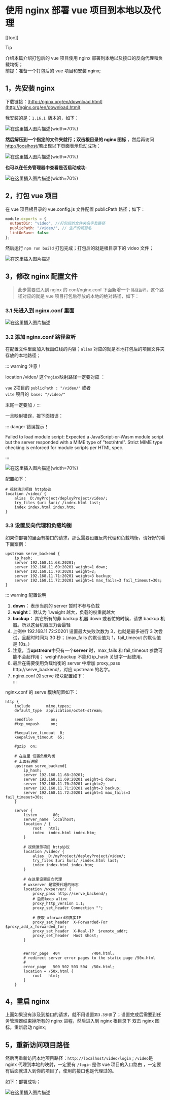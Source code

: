 # 使用 nginx 部署 vue 项目到本地以及代理

[[toc]]

> [!TIP]
> 介绍本篇介绍打包后的 vue 项目使用 nginx 部署到本地以及接口的反向代理和负载均衡；<br/>
> 前提：准备一个打包后的 vue 项目和安装 nginx;

## 1，先安装 nginx

下载链接：[http://nginx.org/en/download.html](http://nginx.org/en/download.html)

我安装的是：`1.16.1 `版本的，如下：

![在这里插入图片描述](../images/nginx.png){width=70%}

**然后解压到一个指定的文件夹就行；双击根目录的 nginx 图标** ，然后再访问 [http://localhost/](http://localhost/)若出现以下页面表示启动成功：

![在这里插入图片描述](../images/nginx-1.png){width=70%}


**也可以在任务管理器中查看是否启动成功:**

![在这里插入图片描述](../images/nginx-2.png){width=70%}



## 2，打包 vue 项目

在 vue 项目根目录的 vue.config.js 文件配置 publicPath 路径；如下：

```javascript
module.exports = {
  outputDir: "video", //打包后的文件夹名字及路径
  publicPath: "/video/", // 生产的项目名
  lintOnSave: false
};
```

然后运行 `npm run build` 打包完成；打包后的就是根目录下的 video 文件；

![在这里插入图片描述](../images/nginx-3.png)

## 3，修改 nginx 配置文件

> 此步需要进入到 nginx 的 conf/nginx.conf 下面新增一个 `路径监听`，这个路径对应的就是 vue 项目打包后存放的本地的绝对路径，如下：

### 3.1 先进入到 nginx.conf 里面

![在这里插入图片描述](../images/nginx-4.png)

### 3.2 添加 nginx.conf 路径监听

在配置文件里面加入我画红线的内容；`alias` 对应的就是本地打包后的项目文件夹存放的本地路径；

::: warning 注意！ 

location /video/ 这个`nginx`映射路径一定要对应 ：  

`vue` 2项目的 `publicPath : "/video/"` 或者  
`vite` 项目的` base: "/video/"`

末尾一定要加 `/`
:::

一旦映射错误，报下面错误：

::: danger 错误提示！

Failed to load module script: Expected a JavaScript-or-Wasm module script but the server responded with a MIME type of "text/html". Strict MIME type checking is enforced for module scripts per HTML spec.

:::



![在这里插入图片描述](../images/nginx-5.png){width=70%}

配置如下：

```nginx
# 视频演示项目 http协议
location /video/ {
    alias  D:/myProject/deployProject/video/;
    try_files $uri $uri/ /index.html last;
    index index.html index.htm;
}
```

### 3.3 设置反向代理和负载均衡

如果你部署的里面有接口的请求，那么需要设置反向代理和负载均衡，请好好的看下面案例：

```nginx
upstream serve_backend {
	ip_hash;
	server 192.168.11.68:20201;
	server 192.168.11.69:20201 weight=1 down;
	server 192.168.11.70:20201 weight=2;
	server 192.168.11.71:20201 weight=3 backup;
	server 192.168.11.72:20201 weight=1 max_fails=3 fail_timeout=30s;
}
```

::: warning 配置说明

1. **down：** 表示当前的 server 暂时不参与负载
2. **weight：** 默认为 1.weight 越大，负载的权重就越大
3. **backup：** 其它所有的非 backup 机器 down 或者忙的时候，请求 backup 机器。所以这台机器压力会最轻
4. 上例中 192.168.11.72:20201 设置最大失败次数为 3，也就是最多进行 3 次尝试，且超时时间为 30 秒；（max_fails 的默认值为 1，fail_timeout 的默认值是 10s。）
5. 注意，当**upstream**中只有一个**server** 时，max_fails 和 fail_timeout 参数可能不会起作用； weight\backup 不能和 ip_hash 关键字一起使用。
6. 最后在需要使用负载均衡的 server 中增加 proxy_pass http://serve_backend/，对应 upstream 的名字。
7. nginx.conf 的 serve 模块配置如下：  
:::

nginx.conf 的 serve 模块配置如下：

```nginx
http {
    include       mime.types;
    default_type  application/octet-stream;

    sendfile        on;
    #tcp_nopush     on;

    #keepalive_timeout  0;
    keepalive_timeout  65;

    #gzip  on;

    # 在这里 设置负载均衡
    # 上面有讲解
    upstream serve_backend{
		ip_hash;
		server 192.168.11.68:20201;
		server 192.168.11.69:20201 weight=1 down;
		server 192.168.11.70:20201 weight=2;
		server 192.168.11.71:20201 weight=3 backup;
		server 192.168.11.72:20201 weight=1 max_fails=3 fail_timeout=30s;
	}

    server {
        listen       80;
        server_name  localhost;
        location / {
            root   html;
            index  index.html index.htm;
        }

        # 视频演示项目 http协议
        location /video/ {
            alias  D:/myProject/deployProject/video/;
            try_files $uri $uri/ /index.html last;
            index index.html index.htm;
        }

        # 在这里设置反向代理
        # wxserver 是需要代理的标志
        location /wxserver/ {
            proxy_pass http://serve_backend/;
            # 启用keep alive
            proxy_http_version 1.1;
            proxy_set_header Connection "";

            # 获取 xforward和真实IP
            proxy_set_header  X-Forwarded-For  $proxy_add_x_forwarded_for;
            proxy_set_header  X-Real-IP  $remote_addr;
            proxy_set_header  Host $host;
        }


        #error_page  404              /404.html;
        # redirect server error pages to the static page /50x.html
        #
        error_page   500 502 503 504  /50x.html;
        location = /50x.html {
            root   html;
        }
    }
```

## 4，重启 nginx

上面如果没有涉及到接口的请求，就不用设置`第3.3步骤`了；设置完成后需要到任务管理器结束掉所有的 nginx 进程，然后进入到 nginx 根目录下 双击 nginx 图标，重新启动 nginx;

## 5，重新访问项目路径

然后再重新访问本地项目路径：`http://localhost/video/login` ; `/video`是 nginx 代理到本地的映射，一定要有 `/login` 是你 vue 项目的入口路由 ，一定要有后面就进入到你的项目了，使用的接口也是代理过的。

如下：部署成功；

![在这里插入图片描述](../images/nginx-6.png)
